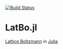 [![Build Status](https://travis-ci.org/UCL/LatBo.jl.svg)](https://travis-ci.org/UCL/LatBo.jl?branch=master)
# LatBo.jl

[Lattice
Boltzmann](http://www.scholarpedia.org/article/Lattice_Boltzmann_Method) in
[Julia](http://julialang.org/)


